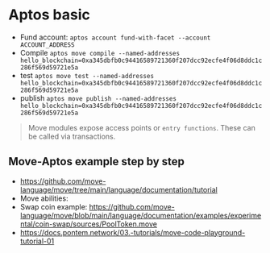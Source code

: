 # Aptos basic

+ Fund account: 
`aptos account fund-with-facet --account ACCOUNT_ADDRESS`
+ Compile
`aptos move compile --named-addresses hello_blockchain=0xa345dbfb0c94416589721360f207dcc92ecfe4f06d8ddc1c286f569d59721e5a`
+ test 
`aptos move test --named-addresses hello_blockchain=0xa345dbfb0c94416589721360f207dcc92ecfe4f06d8ddc1c286f569d59721e5a`
+ publish 
`aptos move publish --named-addresses hello_blockchain=0xa345dbfb0c94416589721360f207dcc92ecfe4f06d8ddc1c286f569d59721e5a
`

> Move modules expose access points or `entry functions`. These can be called via transactions. 


## Move-Aptos example step by step
+ https://github.com/move-language/move/tree/main/language/documentation/tutorial
+ Move abilities: 
+ Swap coin example: https://github.com/move-language/move/blob/main/language/documentation/examples/experimental/coin-swap/sources/PoolToken.move
+ https://docs.pontem.network/03.-tutorials/move-code-playground-tutorial-01